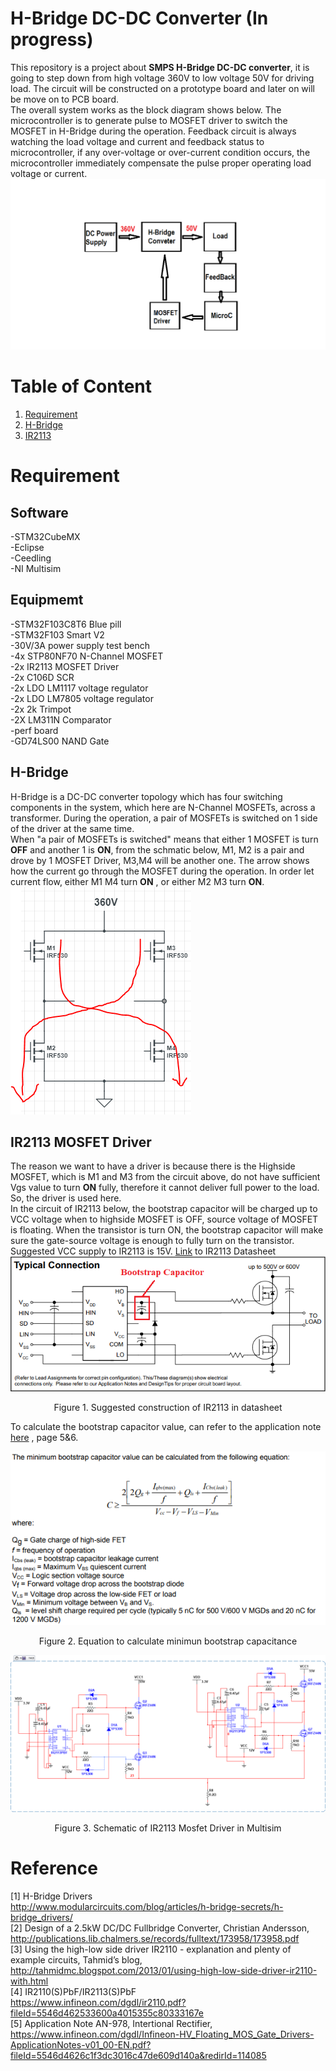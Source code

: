 H-Bridge DC-DC Converter (In progress)
========================
This repository is a project about **SMPS H-Bridge DC-DC converter**, it is going to step down from high voltage 360V to low voltage 50V for driving load. The circuit will be constructed on a prototype board and later on will be move on to PCB board.  
The overall system works as the block diagram shows below. The microcontroller is to generate pulse to MOSFET driver to switch the MOSFET in H-Bridge during the operation. Feedback circuit is always watching the load voltage and current and feedback status to microcontroller, if any over-voltage or over-current condition occurs, the microcontroller immediately compensate the pulse proper operating load voltage or current.
![h-bridge block diagram](https://github.com/Bennyaw/H-Bridge/blob/master/images/h%20bridge%20block%20diagram.png)  

Table of Content
================
1. [Requirement](#req)  
2. [H-Bridge](#hbridge)  
3. [IR2113](#ir2113)  

# <a name = req></a> Requirement  
Software
--------
-STM32CubeMX  
-Eclipse  
-Ceedling  
-NI Multisim  

Equipmemt
-----------
-STM32F103C8T6 Blue pill  
-STM32F103 Smart V2  
-30V/3A power supply test bench  
-4x STP80NF70 N-Channel MOSFET  
-2x IR2113 MOSFET Driver  
-2x C106D SCR  
-2x LDO LM1117 voltage regulator  
-2x LDO LM7805 voltage regulator  
-2x 2k Trimpot  
-2X LM311N Comparator  
-perf board  
-GD74LS00 NAND Gate  

## <a name = hbridge></a> H-Bridge   
H-Bridge is a DC-DC converter topology which has four switching components in the system, which here are N-Channel MOSFETs, across a transformer. During the operation, a pair of MOSFETs is switched on 1 side of the driver at the same time.  
When "a pair of MOSFETs is switched" means that either 1 MOSFET is turn **OFF** and another 1 is **ON**, from the schmatic below, M1, M2 is a pair and drove by 1 MOSFET Driver, M3,M4 will be another one.
The arrow shows how the current go through the MOSFET during the operation.
In order let current flow, either M1 M4 turn **ON** , or either M2 M3 turn **ON**.  
![](https://github.com/Bennyaw/H-Bridge/blob/Bennyaw-readme/images/4%20mosfets.PNG)

## <a name = ir2113></a> IR2113 MOSFET Driver
The reason we want to have a driver is because there is the Highside MOSFET, which is M1 and M3 from the circuit above, do not have sufficient Vgs value to turn **ON** fully, therefore it cannot deliver full power to the load. So, the driver is used here.  
In the circuit of IR2113 below, the bootstrap capacitor will be charged up to VCC voltage when to highside MOSFET is OFF, source voltage of MOSFET is floating. When the transistor is turn ON, the bootstrap capacitor will make sure the gate-source voltage is enough to fully turn on the transistor. Suggested VCC supply to IR2113 is 15V. [Link](https://www.infineon.com/dgdl/ir2110.pdf?fileId=5546d462533600a4015355c80333167e.) to IR2113 Datasheet      
![](https://github.com/Bennyaw/H-Bridge/blob/Bennyaw-readme/images/IR2113%20datasheet%20sch.PNG)  
<div align="center">
  Figure 1. Suggested construction of IR2113 in datasheet
</div>  

To calculate the bootstrap capacitor value, can refer to the application note [here](https://www.infineon.com/dgdl/Infineon-HV_Floating_MOS_Gate_Drivers-ApplicationNotes-v01_00-EN.pdf?fileId=5546d4626c1f3dc3016c47de609d140a&redirId=114085) , page 5&6.  

![](https://github.com/Bennyaw/H-Bridge/blob/Bennyaw-readme/images/equation%20for%20bootstrap%20capacitance.PNG)
  <div align="center">
  Figure 2. Equation to calculate minimun bootstrap capacitance 
</div>  

![](https://github.com/Bennyaw/H-Bridge/blob/Bennyaw-readme/images/IR2113%20with%20h-bridge.png)
<div align="center">
  Figure 3. Schematic of IR2113 Mosfet Driver in Multisim
</div>  





Reference
==========
[1] H-Bridge Drivers  
http://www.modularcircuits.com/blog/articles/h-bridge-secrets/h-bridge_drivers/  
[2] Design of a 2.5kW DC/DC Fullbridge Converter, Christian Andersson,  
http://publications.lib.chalmers.se/records/fulltext/173958/173958.pdf  
[3] Using the high-low side driver IR2110 - explanation and plenty of example circuits, Tahmid’s blog,  
http://tahmidmc.blogspot.com/2013/01/using-high-low-side-driver-ir2110-with.html  
[4] IR2110(S)PbF/IR2113(S)PbF  
https://www.infineon.com/dgdl/ir2110.pdf?fileId=5546d462533600a4015355c80333167e  
[5] Application Note AN-978, Intertional Rectifier,  
https://www.infineon.com/dgdl/Infineon-HV_Floating_MOS_Gate_Drivers-ApplicationNotes-v01_00-EN.pdf?fileId=5546d4626c1f3dc3016c47de609d140a&redirId=114085
